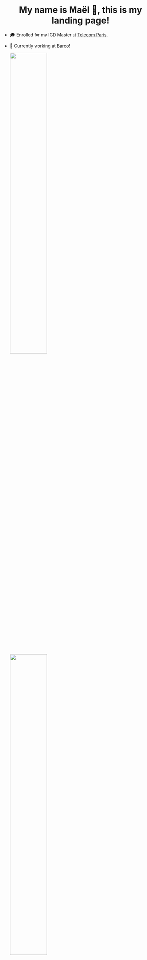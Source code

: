 <h1 align="center"> My name is Maël 🔭, this is my landing page! </h1>

<!--
**Skyepulse/Skyepulse** is a ✨ _special_ ✨ repository because its `README.md` (this file) appears on your GitHub profile.

Here are some ideas to get you started:

- 🔭 I’m currently working on ...
- 🌱 I’m currently learning ...
- 👯 I’m looking to collaborate on ...
- 🤔 I’m looking for help with ...
- 💬 Ask me about ...
- 📫 How to reach me: ...
- 😄 Pronouns: ...
- ⚡ Fun fact: ...
-->

- 🎓 Enrolled for my IGD Master at [Telecom Paris](https://www.telecom-paris.fr/).
- 🌱 Currently working at [Barco](https://www.barco.com/en)!

  <img height="50%" width="auto" src ="https://github-readme-stats.vercel.app/api?username=Skyepulse&show_icons=true&count_private=true&theme=tokyonight&hide_border=true&hide=stars&bg_color=00000000&rank_icon=github">
  <img height="50%" width="auto" src ="https://github-readme-stats.vercel.app/api/top-langs/?username=Skyepulse&layout=compact&hide_border=true&theme=tokyonight&bg_color=00000000&langs_count=6&hide=jupyter%20notebook,tex,css,php">

---

### 🚀 Check Out My Latest Project!

**🧠 Convolutional Neural Network Visualizer**  
An interactive tool to **see animated inferences** and explore the **inner workings** of a CNN with a BabylonJS Scene.

🔗 [**Click Here to Try It Live**](https://www.008032025.xyz)

---

### 🎨 Latest Images Drawn by users of the Visualizer

<div style="display: flex; justify-content: center; gap: 10px; flex-wrap: wrap;">
  <img src="https://www.008032025.xyz/api/random_image?t=1749644004" alt="Random Image" width="200"/>
  <img src="https://www.008032025.xyz/api/random_image?t=1749614956" alt="Random Image" width="200"/>
  <img src="https://www.008032025.xyz/api/random_image?t=1749631848" alt="Random Image" width="200"/>
  <img src="https://www.008032025.xyz/api/random_image?t=1749616404" alt="Random Image" width="200"/>
  <img src="https://www.008032025.xyz/api/random_image?t=1749631816" alt="Random Image" width="200"/>
  <img src="https://www.008032025.xyz/api/random_image?t=1749624554" alt="Random Image" width="200"/>
  <img src="https://www.008032025.xyz/api/random_image?t=1749614261" alt="Random Image" width="200"/>
  <img src="https://www.008032025.xyz/api/random_image?t=1749628520" alt="Random Image" width="200"/>
</div>



> ✏️ These are selected by random among the the most recent images drawn by users and used as inputs in the live CNN visualizer above — updating in real time as people interact with it!

---
